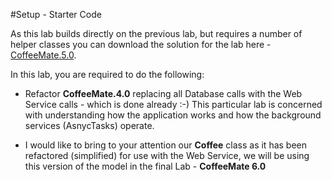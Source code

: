 #Setup - Starter Code

As this lab builds directly on the previous lab, but requires a number of helper classes you can download the solution for the lab here - [CoffeeMate.5.0](../archives/CoffeeMate.5.0.Solution.zip).

In this lab, you are required to do the following:

- Refactor <b>CoffeeMate.4.0</b> replacing all Database calls with the Web Service calls - which is done already :-) This particular lab is concerned with understanding how the application works and how the background services (AsnycTasks) operate.

- I would like to bring to your attention our <b>Coffee</b> class as it has been refactored (simplified) for use with the Web Service, we will be using this version of the model in the final Lab - <b>CoffeeMate 6.0</b>